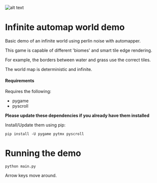 ![alt text](https://i.imgur.com/HI4u71h.png "screenshot")


Infinite automap world demo
===========================


Basic demo of an infinite world using perlin noise with automapper.

This game is capable of different 'biomes' and smart tile edge rendering.

For example, the borders between water and grass use the correct tiles.

The world map is deterministic and infinite.

#### Requirements

Requires the following:

* pygame
* pyscroll

**Please update these dependencies if you already have them installed**

Install/Update them using pip:
```
pip install -U pygame pytmx pyscroll
```


Running the demo
================

```
python main.py
```

Arrow keys move around.
